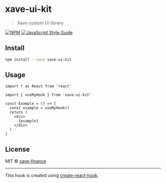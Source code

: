 # xave-ui-kit

> Xave custom UI library

[![NPM](https://img.shields.io/npm/v/xave-ui-kit.svg)](https://www.npmjs.com/package/xave-ui-kit) [![JavaScript Style Guide](https://img.shields.io/badge/code_style-standard-brightgreen.svg)](https://standardjs.com)

## Install

```bash
npm install --save xave-ui-kit
```

## Usage

```tsx
import * as React from 'react'

import { useMyHook } from 'xave-ui-kit'

const Example = () => {
  const example = useMyHook()
  return (
    <div>
      {example}
    </div>
  )
}
```

## License

MIT © [xave-finance](https://github.com/xave-finance)

---

This hook is created using [create-react-hook](https://github.com/hermanya/create-react-hook).
